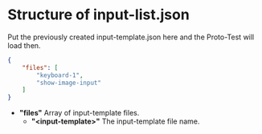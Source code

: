 # Structure of input-list.json

Put the previously created input-template.json here and the Proto-Test will load then.

```json
{
	"files": [
		"keyboard-1",
		"show-image-input"
	]
}
```

- **"files"** Array of input-template files.
  - **"&lt;input-template&gt;"** The input-template file name. 
